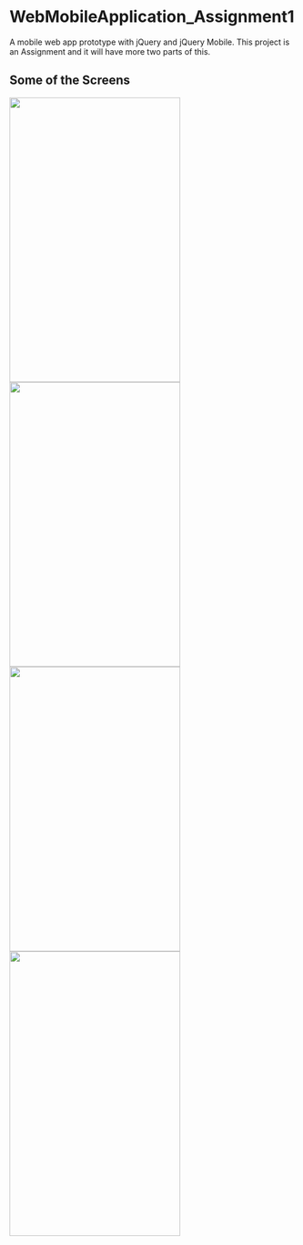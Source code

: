 # WebMobileApplication_Assignment1

 A mobile web app prototype with jQuery and jQuery Mobile.
 This project is an Assignment and it will have more two parts of this.
 
 ## Some of the Screens
 
 <img src="https://github.com/DaianaArantes/WebMobileApplication_Assignment1/blob/master/screenshots/screenshot_home.png" width="300" height=" 500">
  <img src="https://github.com/DaianaArantes/WebMobileApplication_Assignment1/blob/master/screenshots/screenshot_add.png" width="300" height=" 500">
   <img src="https://github.com/DaianaArantes/WebMobileApplication_Assignment1/blob/master/screenshots/screenshot_review.png" width="300" height=" 500">
    <img src="https://github.com/DaianaArantes/WebMobileApplication_Assignment1/blob/master/screenshots/screenshot_settings.png" width="300" height=" 500">

 
